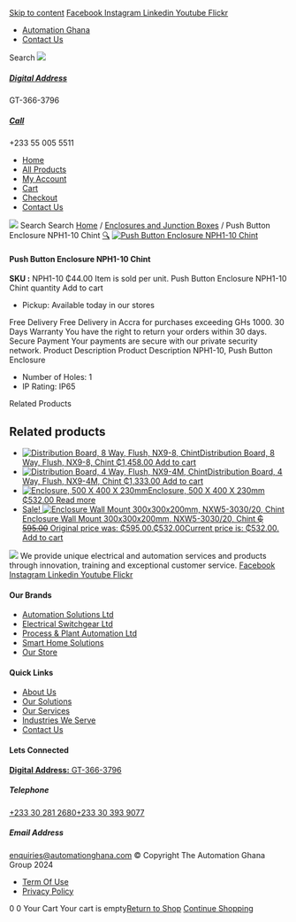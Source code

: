 [Skip to content](https://store.automationghana.com/product/push-button-enclosure-nph1-10-chint/#content)
[ Facebook ](https://www.facebook.com/automationgh/) [ Instagram ](https://www.instagram.com/automationgh/) [ Linkedin ](https://www.linkedin.com/company/the-automation-ghana-limited/) [ Youtube ](https://www.youtube.com/channel/UCurrRDUSm5oIW39VXjn1u0w) [ Flickr ](https://www.flickr.com/photos/181794037@N07/)
  * [ Automation Ghana ](https://automationghana.com)
  * [ Contact Us ](https://store.automationghana.com/contact/)


Search
[ ![](https://store.automationghana.com/wp-content/uploads/2024/04/Website-TAGG-Logo-BLUE.png) ](https://store.automationghana.com/)
[ ](https://maps.app.goo.gl/m4xeaagWCNbLk4jM6)
#####  [ Digital Address ](https://maps.app.goo.gl/m4xeaagWCNbLk4jM6)
GT-366-3796 
[ ](tel:+233550055511)
#####  [ Call ](tel:+233550055511)
+233 55 005 5511 
  * [Home](https://store.automationghana.com/)
  * [All Products](https://store.automationghana.com/shop/)
  * [My Account](https://store.automationghana.com/my-account/)
  * [Cart](https://store.automationghana.com/cart/)
  * [Checkout](https://store.automationghana.com/checkout/)
  * [Contact Us](https://store.automationghana.com/contact/)


[![](https://store.automationghana.com/wp-content/uploads/2024/04/AutomationGhana_logo_white.png)](https://store.automationghana.com)
Search
Search
[Home](https://store.automationghana.com) / [Enclosures and Junction Boxes](https://store.automationghana.com/product-category/enclosures-and-junction-boxes/) / Push Button Enclosure NPH1-10 Chint
[🔍](https://store.automationghana.com/product/push-button-enclosure-nph1-10-chint/)
[![Push Button Enclosure NPH1-10 Chint](https://store.automationghana.com/wp-content/uploads/2020/04/nphi-10.jpg)](https://store.automationghana.com/wp-content/uploads/2020/04/nphi-10.jpg)
####  Push Button Enclosure NPH1-10 Chint 
**SKU :** NPH1-10 
₵44.00
Item is sold per unit.
Push Button Enclosure NPH1-10 Chint quantity
Add to cart
  * Pickup: Available today in our stores


Free Delivery 
Free Delivery in Accra for purchases exceeding GHs 1000. 
30 Days Warranty 
You have the right to return your orders within 30 days. 
Secure Payment 
Your payments are secure with our private security network. 
Product Description
Product Description
NPH1-10, Push Button Enclosure 
  * Number of Holes: 1
  * IP Rating: IP65


Related Products 
## Related products
  * [![Distribution Board, 8 Way, Flush, NX9-8, Chint](https://store.automationghana.com/wp-content/uploads/2020/04/NX9-8-Flush-Chint-300x300.jpg)Distribution Board, 8 Way, Flush, NX9-8, Chint ₵1,458.00 ](https://store.automationghana.com/product/dist-board-nx9-8-flush-chint/)
[Add to cart](https://store.automationghana.com/product/push-button-enclosure-nph1-10-chint/?add-to-cart=1708)
  * [![Distribution Board, 4 Way, Flush, NX9-4M, Chint](https://store.automationghana.com/wp-content/uploads/2020/04/NX9-8M-Surface-Chint.jpg)Distribution Board, 4 Way, Flush, NX9-4M, Chint ₵1,333.00 ](https://store.automationghana.com/product/dist-board-nx9-4m-flush-chint/)
[Add to cart](https://store.automationghana.com/product/push-button-enclosure-nph1-10-chint/?add-to-cart=1705)
  * [![Enclosure, 500 X 400 X 230mm](https://store.automationghana.com/wp-content/uploads/2020/04/NXW5-ENCLOSURES-300x300.png)Enclosure, 500 X 400 X 230mm ₵532.00 ](https://store.automationghana.com/product/enclosure-nxw5-5040-23-chint/)
[Read more](https://store.automationghana.com/product/enclosure-nxw5-5040-23-chint/)
  * [ Sale! ![Enclosure Wall Mount 300x300x200mm, NXW5-3030/20, Chint](https://store.automationghana.com/wp-content/uploads/2020/04/NXW5-ENCLOSURES-300x300.png)Enclosure Wall Mount 300x300x200mm, NXW5-3030/20, Chint ~~₵ 595.00~~ Original price was: ₵595.00.₵532.00Current price is: ₵532.00. ](https://store.automationghana.com/product/enclosure-nxw5-3030-20-chint/)
[Add to cart](https://store.automationghana.com/product/push-button-enclosure-nph1-10-chint/?add-to-cart=1563)


![](https://store.automationghana.com/wp-content/uploads/2024/04/AutomationGhana_logo_white.png)
We provide unique electrical and automation services and products through innovation, training and exceptional customer service.
[ Facebook ](https://www.facebook.com/automationgh/) [ Instagram ](https://www.instagram.com/automationgh/) [ Linkedin ](https://www.linkedin.com/company/the-automation-ghana-limited/) [ Youtube ](https://www.youtube.com/channel/UCurrRDUSm5oIW39VXjn1u0w) [ Flickr ](https://www.flickr.com/photos/181794037@N07/)
#### Our Brands
  * [ Automation Solutions Ltd ](https://store.automationghana.com/product/push-button-enclosure-nph1-10-chint/)
  * [ Electrical Switchgear Ltd ](https://store.automationghana.com/product/push-button-enclosure-nph1-10-chint/)
  * [ Process & Plant Automation Ltd ](https://store.automationghana.com/product/push-button-enclosure-nph1-10-chint/)
  * [ Smart Home Solutions ](https://store.automationghana.com/product/push-button-enclosure-nph1-10-chint/)
  * [ Our Store ](https://store.automationghana.com/product/push-button-enclosure-nph1-10-chint/)


#### Quick Links
  * [ About Us ](https://store.automationghana.com/product/push-button-enclosure-nph1-10-chint/)
  * [ Our Solutions ](https://store.automationghana.com/product/push-button-enclosure-nph1-10-chint/)
  * [ Our Services ](https://store.automationghana.com/product/push-button-enclosure-nph1-10-chint/)
  * [ Industries We Serve ](https://store.automationghana.com/product/push-button-enclosure-nph1-10-chint/)
  * [ Contact Us ](https://store.automationghana.com/product/push-button-enclosure-nph1-10-chint/)


#### Lets Connected
[**Digital Address:** GT-366-3796](https://maps.app.goo.gl/m4xeaagWCNbLk4jM6)
#####  Telephone 
[ +233 30 281 2680](tel:+233302812680)[+233 30 393 9077](https://store.automationghana.com/product/push-button-enclosure-nph1-10-chint/+233303939077)
#####  Email Address 
enquiries@automationghana.com 
© Copyright The Automation Ghana Group 2024
  * [ Term Of Use ](https://store.automationghana.com/product/push-button-enclosure-nph1-10-chint/)
  * [ Privacy Policy ](https://store.automationghana.com/product/push-button-enclosure-nph1-10-chint/)


0
0
Your Cart
Your cart is empty[Return to Shop](https://store.automationghana.com/shop/)
[Continue Shopping](https://store.automationghana.com/product/push-button-enclosure-nph1-10-chint/)
